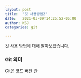 ```yaml
---
layout: post
title:  "깃 사용방법2"
date:   2021-03-09T14:25:52-05:00
author: KSJ
categories: git

---
```


깃 사용 방법에 대해 알아보겠습니다.

### Git 의미

Git은 코드 버전 관